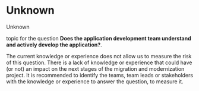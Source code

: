 # Unknown

<div class="risk-rounded-box unknown">Unknown</div>

topic for the question **Does the application development team understand and actively develop the application?**.

The current knowledge or experience does not allow us to measure the risk of this
question. There is a lack of knowledge or experience that could have (or not) an
impact on the next stages of the migration and modernization project. It is recommended
to identify the teams, team leads or stakeholders with the knowledge or experience
to answer the question, to measure it.
